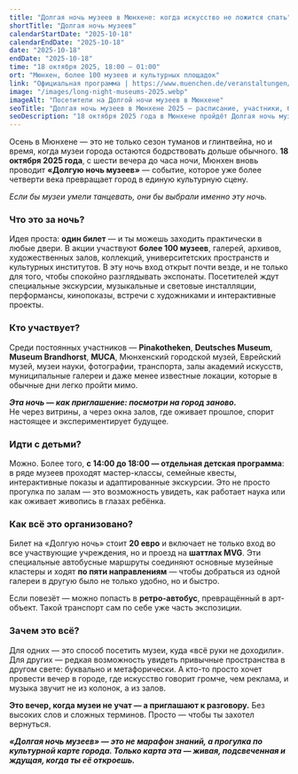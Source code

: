 ```yaml
---
title: "Долгая ночь музеев в Мюнхене: когда искусство не ложится спать"
shortTitle: "Долгая ночь музеев"
calendarStartDate: "2025-10-18"
calendarEndDate: "2025-10-18"
date: "2025-10-18"
endDate: "2025-10-18"
time: "18 октября 2025, 18:00 – 01:00"
ort: "Мюнхен, более 100 музеев и культурных площадок"
link: "Официальная программа | https://www.muenchen.de/veranstaltungen/freizeit/ausstellungen/die-lange-nacht-der-muenchner-museen-2025-programm"
image: "/images/long-night-museums-2025.webp"
imageAlt: "Посетители на Долгой ночи музеев в Мюнхене"
seoTitle: "Долгая ночь музеев в Мюнхене 2025 — расписание, участники, билеты"
seoDescription: "18 октября 2025 года в Мюнхене пройдёт Долгая ночь музеев: более 100 музеев и галерей, специальные экскурсии, перформансы, детская программа и шаттлы MVG. Билет 20 евро."
---
```


Осень в Мюнхене — это не только сезон туманов и глинтвейна, но и время, когда музеи города остаются бодрствовать дольше обычного. **18 октября 2025 года**, с шести вечера до часа ночи, Мюнхен вновь проводит **«Долгую ночь музеев»** — событие, которое уже более четверти века превращает город в единую культурную сцену.

_Если бы музеи умели танцевать, они бы выбрали именно эту ночь._

### Что это за ночь?

Идея проста: **один билет** — и ты можешь заходить практически в любые двери. В акции участвуют **более 100 музеев**, галерей, архивов, художественных залов, коллекций, университетских пространств и культурных институтов. В эту ночь вход открыт почти везде, и не только для того, чтобы спокойно разглядывать экспонаты. Посетителей ждут специальные экскурсии, музыкальные и световые инсталляции, перформансы, кинопоказы, встречи с художниками и интерактивные проекты.

### Кто участвует?

Среди постоянных участников — **Pinakotheken**, **Deutsches Museum**, **Museum Brandhorst**, **MUCA**, Мюнхенский городской музей, Еврейский музей, музеи науки, фотографии, транспорта, залы академий искусств, муниципальные галереи и даже менее известные локации, которые в обычные дни легко пройти мимо.

_**Эта ночь — как приглашение: посмотри на город заново.**_  
Не через витрины, а через окна залов, где оживает прошлое, спорит настоящее и экспериментирует будущее.

### Идти с детьми?

Можно. Более того, **с 14:00 до 18:00 — отдельная детская программа**: в ряде музеев проходят мастер-классы, семейные квесты, интерактивные показы и адаптированные экскурсии. Это не просто прогулка по залам — это возможность увидеть, как работает наука или как оживает живопись в глазах ребёнка.

### Как всё это организовано?

Билет на «Долгую ночь» стоит **20 евро** и включает не только вход во все участвующие учреждения, но и проезд на **шаттлах MVG**. Эти специальные автобусные маршруты соединяют основные музейные кластеры и ходят **по пяти направлениям** — чтобы добраться из одной галереи в другую было не только удобно, но и быстро.

Если повезёт — можно попасть в **ретро-автобус**, превращённый в арт-объект. Такой транспорт сам по себе уже часть экспозиции.

### Зачем это всё?

Для одних — это способ посетить музеи, куда «всё руки не доходили». Для других — редкая возможность увидеть привычные пространства в другом свете: буквально и метафорически. А кто-то просто хочет провести вечер в городе, где искусство говорит громче, чем реклама, и музыка звучит не из колонок, а из залов.

**Это вечер, когда музеи не учат — а приглашают к разговору.** Без высоких слов и сложных терминов. Просто — чтобы ты захотел вернуться.

_**«Долгая ночь музеев» — это не марафон знаний, а прогулка по культурной карте города. Только карта эта — живая, подсвеченная и ждущая, когда ты её откроешь.**_
